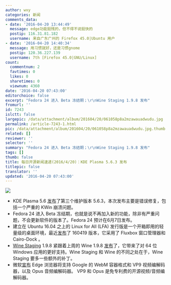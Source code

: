 ```yaml
---
author: wxy
categories: 新闻
comments_data:
- date: '2016-04-20 13:44:49'
  message: edge功能挺残的，但不得不说挺快的
  postip: 116.31.81.182
  username: 来自广东广州的 Firefox 45.0|Ubuntu 用户
- date: '2016-04-20 14:40:34'
  message: 用习惯就好，还是习惯gnome
  postip: 120.36.227.139
  username: 7th [Firefox 45.0|GNU/Linux]
count:
  commentnum: 2
  favtimes: 0
  likes: 0
  sharetimes: 0
  viewnum: 4360
date: '2016-04-20 07:43:00'
editorchoice: false
excerpt: "Fedora 24 进入 Beta 冻结期；\r\nWine Staging 1.9.8 发布"
fromurl: ''
id: 7243
islctt: false
largepic: /data/attachment/album/201604/20/061058p8a2mzawauadwudu.jpg
permalink: /article-7243-1.html
pic: /data/attachment/album/201604/20/061058p8a2mzawauadwudu.jpg.thumb.jpg
related: []
reviewer: ''
selector: ''
summary: "Fedora 24 进入 Beta 冻结期；\r\nWine Staging 1.9.8 发布"
tags: []
thumb: false
title: 每日开源新闻速递(2016/4/20)：KDE Plasma 5.6.3 发布
titlepic: false
translator: ''
updated: '2016-04-20 07:43:00'
---
```


![](/data/attachment/album/201604/20/061058p8a2mzawauadwudu.jpg)


* KDE Plasma 5.6 [发布](https://www.kde.org/announcements/plasma-5.6.3.php)了第三个维护版本 5.6.3，本次发布主要是错误修复，包括一个严重的 KWin 崩溃问题。
* Fedora 24 进入 Beta 冻结期，也就是说不再加入新的功能，除非有严重问题，不会更新软件的版本了。Fedora 24 预计在6月7日发布。
* 建立在 Ubuntu 16.04 之上的 Linux for All (LFA) 发行版是一个开箱即用的轻量级的桌面环境，最近[发布](https://extonlinux.wordpress.com/2016/04/19/lfa-build-160419-64-bit-based-on-ubuntu-16-04-with-fluxbox-as-window-manager-and-cairo-dock-as-desktop-interface/)了 160419 版本，它采用了 Fluxbox 窗口管理器和 Cairo-Dock 。
* [Wine Staging](http://www.wine-staging.com/) 1.9.8 紧跟着上周的 Wine 1.9.8 [发布](http://www.wine-staging.com/news/2016-04-19-release-1.9.8.html)了，它带来了对 64 位 Windows 应用的更好支持。Wine Staging 和 Wine 的不同之处在于，Wine Staging 要多一些额外的补丁。
* 微软[宣布](https://blogs.windows.com/msedgedev/2016/04/18/webm-vp9-and-opus-support-in-microsoft-edge/) Edge 浏览器将支持 Google 的 WebM 容器格式和 VP9 视频编解码器，以及 Opus 音频编解码器。 VP9 和 Opus 是免专利费的开源视频/音频编解码器。